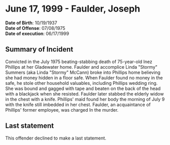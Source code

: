 # June 17, 1999 - Faulder, Joseph

**Date of Birth**: 10/19/1937<br/>
**Date of Offense**: 07/08/1975<br/>
**Date of execution**: 06/17/1999<br/>

## Summary of Incident
Convicted in the July 1975 beating-stabbing death of 75-year-old Inez Phillips at her Gladewater home. Faulder and accomplice Linda "Stormy" Summers (aka Linda "Stormy" McCann) broke into Phillips home believing she had money hidden in a floor safe. When Faulder found no money in the safe, he stole other household valuables, including Phillips wedding ring. She was bound and gagged with tape and beaten on the back of the head with a blackjack when she resisted. Faulder later stabbed the elderly widow in the chest with a knife. Phillips' maid found her body the morning of July 9 with the knife still imbedded in her chest. Faulder, an acquaintance of Phillips' former employee, was charged In the murder.

## Last statement
This offender declined to make a last statement.